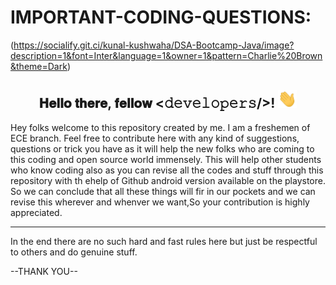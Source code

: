 # IMPORTANT-CODING-QUESTIONS:

(https://socialify.git.ci/kunal-kushwaha/DSA-Bootcamp-Java/image?description=1&font=Inter&language=1&owner=1&pattern=Charlie%20Brown&theme=Dark)

<div align="center">
<h2> 𝐇𝐞𝐥𝐥𝐨 𝐭𝐡𝐞𝐫𝐞, 𝐟𝐞𝐥𝐥𝐨𝐰 <𝚍𝚎𝚟𝚎𝚕𝚘𝚙𝚎𝚛𝚜/>! <img src="https://github.com/ABSphreak/ABSphreak/blob/master/gifs/Hi.gif" width="30px"></h2>
</div>



Hey folks welcome to this repository created by me. I am a freshemen of ECE branch.
Feel free to contribute here with any kind of suggestions, questions or trick you have as it will help the new folks who are coming to this coding and open source world immensely.
This will help other students who know coding also as you can revise all the codes and stuff through this repository with th ehelp of Github android version available on the playstore.
So we can conclude that all these things will fir in our pockets and we can revise this wherever and whenver we want,So your contribution is highly appreciated.

<hr>

In the end there are no such hard and fast rules here but just be respectful to others and do genuine stuff.








--THANK YOU--
